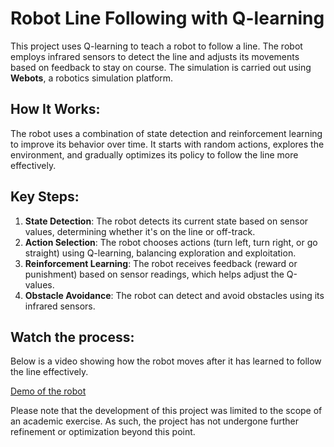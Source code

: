 # **Robot Line Following with Q-learning**
This project uses Q-learning to teach a robot to follow a line. The robot employs infrared sensors to detect the line and adjusts its movements based on feedback to stay on course. The simulation is carried out using **Webots**, a robotics simulation platform.

## **How It Works:**
The robot uses a combination of state detection and reinforcement learning to improve its behavior over time. It starts with random actions, explores the environment, and gradually optimizes its policy to follow the line more effectively.

## **Key Steps:**
1. **State Detection**: The robot detects its current state based on sensor values, determining whether it's on the line or off-track.
2. **Action Selection**: The robot chooses actions (turn left, turn right, or go straight) using Q-learning, balancing exploration and exploitation.
3. **Reinforcement Learning**: The robot receives feedback (reward or punishment) based on sensor readings, which helps adjust the Q-values.
4. **Obstacle Avoidance**: The robot can detect and avoid obstacles using its infrared sensors.

## **Watch the process:**
Below is a video showing how the robot moves after it has learned to follow the line effectively.

[Demo of the robot](Demo.mp4)

Please note that the development of this project was limited to the scope of an academic exercise. As such, the project has not undergone further refinement or optimization beyond this point.
